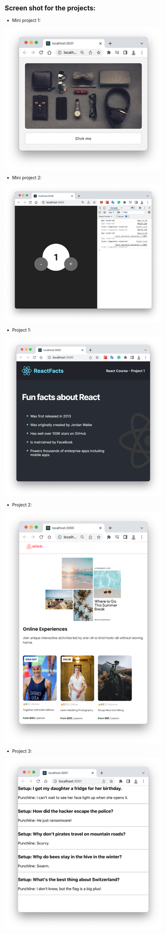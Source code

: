 ## Screen shot for the projects:

- Mini project 1:
<img src="https://github.com/hyc0812/my-first-react-app/blob/master/screenshots/mini_1.png" width="600">

- Mini project 2:
<img src="https://github.com/hyc0812/my-first-react-app/blob/master/screenshots/mini_2.png" width="600">




- Project 1:

<img src="https://github.com/hyc0812/my-first-react-app/blob/master/screenshots/project-1.png" width="600">


- Project 2:

<img src="https://github.com/hyc0812/my-first-react-app/blob/master/screenshots/project-2.png" width="600">

- Project 3:

<img src="https://github.com/hyc0812/my-first-react-app/blob/master/screenshots/screenshot-3.png" width="600">
